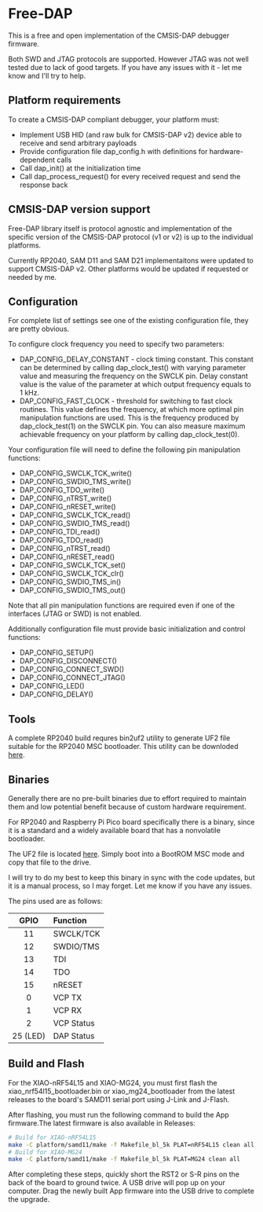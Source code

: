 # Free-DAP

This is a free and open implementation of the CMSIS-DAP debugger firmware.

Both SWD and JTAG protocols are supported. However JTAG was not well tested due to lack of
good targets. If you have any issues with it - let me know and I'll try to help.

## Platform requirements

To create a CMSIS-DAP compliant debugger, your platform must:
 * Implement USB HID (and raw bulk for CMSIS-DAP v2) device able to receive and send arbitrary payloads
 * Provide configuration file dap_config.h with definitions for hardware-dependent calls
 * Call dap_init() at the initialization time
 * Call dap_process_request() for every received request and send the response back

## CMSIS-DAP version support

Free-DAP library itself is protocol agnostic and implementation of the specific version
of the CMSIS-DAP protocol (v1 or v2) is up to the individual platforms.

Currently RP2040, SAM D11 and SAM D21 implementaitons were updated to support CMSIS-DAP v2.
Other platforms would be updated if requested or needed by me.

## Configuration

For complete list of settings see one of the existing configuration file, they are
pretty obvious.

To configure clock frequency you need to specify two parameters:
  * DAP_CONFIG_DELAY_CONSTANT - clock timing constant. This constant can be determined
    by calling dap_clock_test() with varying parameter value and measuring the frequency
    on the SWCLK pin. Delay constant value is the value of the parameter at which
    output frequency equals to 1 kHz.
  * DAP_CONFIG_FAST_CLOCK - threshold for switching to fast clock routines. This value
    defines the frequency, at which more optimal pin manipulation functions are used.
    This is the frequency produced by dap_clock_test(1) on the SWCLK pin.
    You can also measure maximum achievable frequency on your platform by calling dap_clock_test(0).

Your configuration file will need to define the following pin manipulation functions:

 * DAP_CONFIG_SWCLK_TCK_write()
 * DAP_CONFIG_SWDIO_TMS_write()
 * DAP_CONFIG_TDO_write()
 * DAP_CONFIG_nTRST_write()
 * DAP_CONFIG_nRESET_write()
 * DAP_CONFIG_SWCLK_TCK_read()
 * DAP_CONFIG_SWDIO_TMS_read()
 * DAP_CONFIG_TDI_read()
 * DAP_CONFIG_TDO_read()
 * DAP_CONFIG_nTRST_read()
 * DAP_CONFIG_nRESET_read()
 * DAP_CONFIG_SWCLK_TCK_set()
 * DAP_CONFIG_SWCLK_TCK_clr()
 * DAP_CONFIG_SWDIO_TMS_in()
 * DAP_CONFIG_SWDIO_TMS_out()

Note that all pin manipulation functions are required even if one of the interfaces (JTAG or SWD) is not enabled.

Additionally configuration file must provide basic initialization and control functions:

 * DAP_CONFIG_SETUP()
 * DAP_CONFIG_DISCONNECT()
 * DAP_CONFIG_CONNECT_SWD()
 * DAP_CONFIG_CONNECT_JTAG()
 * DAP_CONFIG_LED()
 * DAP_CONFIG_DELAY()

## Tools

A complete RP2040 build requres bin2uf2 utility to generate UF2 file suitable for the RP2040 MSC bootloader.
This utility can be downloded [here](https://github.com/ataradov/tools/tree/master/bin2uf2).

## Binaries

Generally there are no pre-built binaries due to effort required to maintain
them and low potential benefit because of custom hardware requirement.

For RP2040 and Raspberry Pi Pico board specifically there is a binary, since
it is a standard and a widely available board that has a nonvolatile bootloader.

The UF2 file is located [here](bin/free_dap_rp2040.uf2). Simply boot into
a BootROM MSC mode and copy that file to the drive.

I will try to do my best to keep this binary in sync with the code updates, but
it is a manual process, so I may forget. Let me know if you have any issues.

The pins used are as follows:

| GPIO | Function |
|:---:|:---|
| 11 | SWCLK/TCK |
| 12 | SWDIO/TMS |
| 13 | TDI |
| 14 | TDO |
| 15 | nRESET |
| 0 | VCP TX |
| 1 | VCP RX |
| 2 | VCP Status |
| 25 (LED) | DAP Status |

## Build and Flash

For the XIAO-nRF54L15 and XIAO-MG24, you must first flash the xiao_nrf54l15_bootloader.bin or xiao_mg24_bootloader from the latest releases to the board's SAMD11 serial port using J-Link and J-Flash.

After flashing, you must run the following command to build the App firmware.The latest firmware is also available in Releases:

```bash
# Build for XIAO-nRF54L15
make -C platform/samd11/make -f Makefile_bl_5k PLAT=nRF54L15 clean all
# Build for XIAO-MG24
make -C platform/samd11/make -f Makefile_bl_5k PLAT=MG24 clean all
```

After completing these steps, quickly short the RST2 or S-R pins on the back of the board to ground twice. A USB drive will pop up on your computer. Drag the newly built App firmware into the USB drive to complete the upgrade.